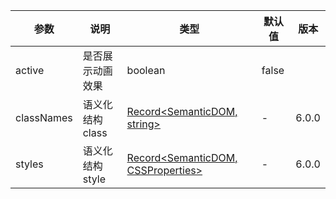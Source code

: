 <Antd component="Alert" message="以下 API 为 Skeleton、Avatar、Button、Input、Image、Node 共享的 API。" type="info" banner="true"></Antd>

| 参数 | 说明 | 类型 | 默认值 | 版本 |
| --- | --- | --- | --- | --- |
| active | 是否展示动画效果 | boolean | false |  |
| classNames | 语义化结构 class | [Record<SemanticDOM, string>](#semantic-dom) | - | 6.0.0 |
| styles | 语义化结构 style | [Record<SemanticDOM, CSSProperties>](#semantic-dom) | - | 6.0.0 |
